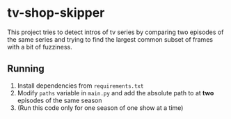 # tv-shop-skipper

This project tries to detect intros of tv series by comparing two episodes of the same series and trying to find the
largest common subset of frames with a bit of fuzziness.

## Running

1. Install dependencies from `requirements.txt`
2. Modify `paths` variable in `main.py` and add the absolute path to at **two** episodes of the same season
3. (Run this code only for one season of one show at a time)